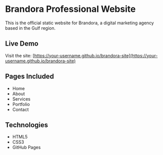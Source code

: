 # Brandora Professional Website

This is the official static website for Brandora, a digital marketing agency based in the Gulf region.

## Live Demo
Visit the site: [https://your-username.github.io/brandora-site](https://your-username.github.io/brandora-site)

## Pages Included
- Home
- About
- Services
- Portfolio
- Contact

## Technologies
- HTML5
- CSS3
- GitHub Pages
